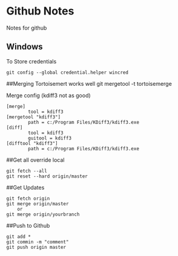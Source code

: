 # Github Notes
Notes for github


## Windows
To Store credentials
```
git config --global credential.helper wincred
```

##Merging
Tortoisemert works well
git mergetool -t tortoisemerge

Merge config (kdiff3 not as good)
```
[merge]
        tool = kdiff3
[mergetool "kdiff3"]
        path = c:/Program Files/KDiff3/kdiff3.exe
[diff]
        tool = kdiff3
        guitool = kdiff3
[difftool "kdiff3"]
        path = c:/Program Files/KDiff3/kdiff3.exe
```

##Get all override local
```
git fetch --all
git reset --hard origin/master
```

##Get Updates
```
git fetch origin
git merge origin/master
    or
git merge origin/yourbranch
```

##Push to Github
```
git add *
git commin -m "comment"
git push origin master
```
